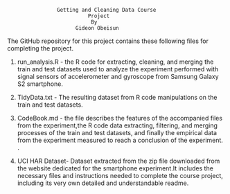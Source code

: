                    Getting and Cleaning Data Course
                              Project
                               By
                          Gideon Obeisun
                               
The GitHub repository for this project contains these following files for completing the project.


  1) run_analysis.R - the R code for extracting, cleaning, and merging the train and test datasets      used to analyze the experiment performed with signal sensors of accelerometer and gyroscope        from Samsung Galaxy S2 smartphone.
  
  2) TidyData.txt - The resulting dataset from R code manipulations on the train and test datasets.
  
  3) CodeBook.md - the file describes the features of the accompanied files from the experiment,the      R code data extracting, filtering, and merging processes of the train and test datasets, and       finally the empirical data from the experiment measured to reach a conclusion  of the              experiment.   .
  
  4) UCI HAR Dataset- Dataset extracted from the zip file downloaded from the website dedicated        for the smartphone experiment.It includes the necessary files and instructions needed to           complete the course project, including its very own detailed and understandable readme. 
  
